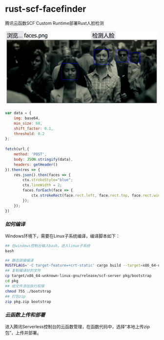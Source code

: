 # rust-scf-facefinder
腾讯云函数SCF Custom Runtime部署Rust人脸检测

<img src="test.png" />

```JavaScript
var data = {
    img: base64,
    min_size: 60,
    shift_factor: 0.1,
    threshold: 0.2
};

fetch(url,{
    method: 'POST',
    body: JSON.stringify(data),
    headers: getHeader()
}).then(res => {
    res.json().then(faces => {
        ctx.strokeStyle="blue";
        ctx.lineWidth = 2;
        faces.forEach(face => {
            ctx.strokeRect(face.rect.left, face.rect.top, face.rect.width, face.rect.height);
        });
    });
})
```

### *如何编译*

Windows环境下，需要在Linux子系统编译，编译脚本如下：

```PowerShell
## 在windows控制台输入bash，进入linux子系统
bash
```

```bash
## 静态链接编译
RUSTFLAGS='-C target-feature=+crt-static' cargo build --target=x86_64-unknown-linux-gnu --release
## 复制编译好的文件
cp target/x86_64-unknown-linux-gnu/release/scf-server pkg/bootstrap
cd pkg
## 给文件添加执行权限
chmod 755 ./bootstrap
## 打包zip
zip pkg.zip bootstrap
```

### *云函数上传和部署*

进入腾讯Serverless控制台的云函数管理，在函数代码中，选择“本地上传zip包”，上传并部署。

